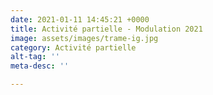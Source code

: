 ```yaml
---
date: 2021-01-11 14:45:21 +0000
title: Activité partielle - Modulation 2021
image: assets/images/trame-ig.jpg
category: Activité partielle
alt-tag: ''
meta-desc: ''

---
```


